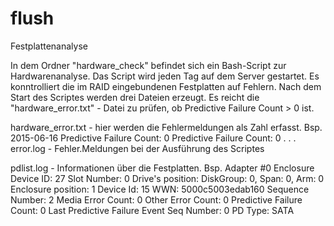 # flush
Festplattenanalyse

In dem Ordner "hardware_check" befindet sich ein Bash-Script zur Hardwarenanalyse. 
Das Script wird jeden Tag auf dem Server gestartet. 
Es konntrolliert die im RAID eingebundenen Festplatten auf Fehlern.
Nach dem Start des Scriptes werden drei Dateien erzeugt. 
Es reicht die "hardware_error.txt" - Datei zu prüfen, ob 
Predictive Failure Count > 0 ist.

hardware_error.txt - hier werden die Fehlermeldungen als Zahl erfasst. Bsp.
2015-06-16
Predictive Failure Count: 0
Predictive Failure Count: 0
.
.
.
error.log - Fehler.Meldungen bei der Ausführung des Scriptes

pdlist.log - Informationen über die Festplatten. Bsp.
Adapter #0
Enclosure Device ID: 27
Slot Number: 0
Drive's position: DiskGroup: 0, Span: 0, Arm: 0
Enclosure position: 1
Device Id: 15
WWN: 5000c5003edab160
Sequence Number: 2
Media Error Count: 0
Other Error Count: 0
Predictive Failure Count: 0
Last Predictive Failure Event Seq Number: 0
PD Type: SATA

